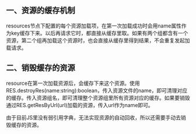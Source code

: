 ## 一、资源的缓存机制

resources节点下配置的每个资源加载项，在第一次加载成功时会用name属性作为key缓存下来。以后再请求它时，都直接从缓存里取。如果有两个组都含有一个资源，第二个组再加载这个资源时，也会直接从缓存里得到结果，不会重复发起加载请求。

## 二、销毁缓存的资源

resource在第一次加载资源后，会缓存下来这个资源。使用RES.destroyRes(name:string):boolean，传入资源文件的name，即可清理对应的缓存。传入资源组名，即可清理整个资源组里所有资源对应的缓存。如果要销毁通过RES.getResByUrl(url)加载的资源，传入url作为name即可。

由于目前JS里没有弱引用字典，无法实现资源的自动回收，所以还需要手动去销毁缓存的资源。